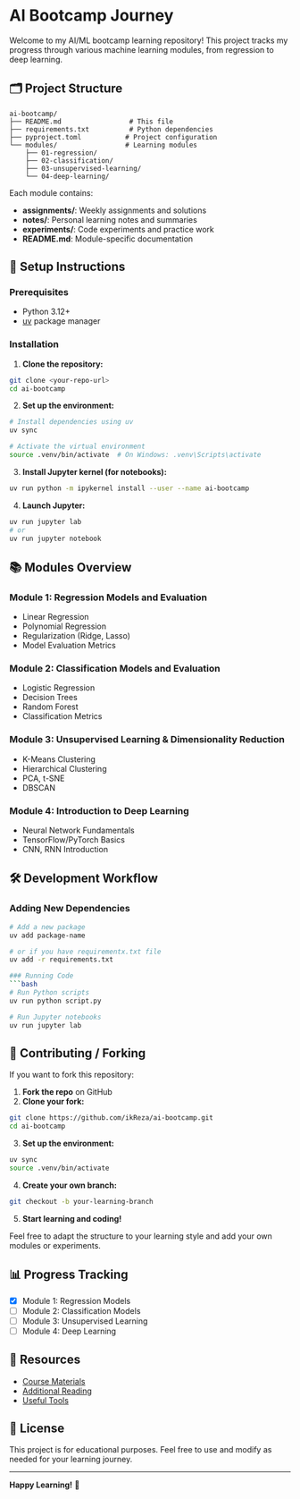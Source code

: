 # AI Bootcamp Journey

Welcome to my AI/ML bootcamp learning repository! This project tracks my progress through various machine learning modules, from regression to deep learning.

## 🗂️ Project Structure

```
ai-bootcamp/
├── README.md                 # This file
├── requirements.txt          # Python dependencies
├── pyproject.toml           # Project configuration
└── modules/                 # Learning modules
    ├── 01-regression/
    ├── 02-classification/
    ├── 03-unsupervised-learning/
    └── 04-deep-learning/
```

Each module contains:

- **assignments/**: Weekly assignments and solutions
- **notes/**: Personal learning notes and summaries
- **experiments/**: Code experiments and practice work
- **README.md**: Module-specific documentation

## 🚀 Setup Instructions

### Prerequisites

- Python 3.12+
- [uv](https://github.com/astral-sh/uv) package manager

### Installation

1. **Clone the repository:**

```bash
git clone <your-repo-url>
cd ai-bootcamp
```

2. **Set up the environment:**

```bash
# Install dependencies using uv
uv sync

# Activate the virtual environment
source .venv/bin/activate  # On Windows: .venv\Scripts\activate
```

3. **Install Jupyter kernel (for notebooks):**

```bash
uv run python -m ipykernel install --user --name ai-bootcamp
```

4. **Launch Jupyter:**

```bash
uv run jupyter lab
# or
uv run jupyter notebook
```

## 📚 Modules Overview

### Module 1: Regression Models and Evaluation

- Linear Regression
- Polynomial Regression
- Regularization (Ridge, Lasso)
- Model Evaluation Metrics

### Module 2: Classification Models and Evaluation

- Logistic Regression
- Decision Trees
- Random Forest
- Classification Metrics

### Module 3: Unsupervised Learning & Dimensionality Reduction

- K-Means Clustering
- Hierarchical Clustering
- PCA, t-SNE
- DBSCAN

### Module 4: Introduction to Deep Learning

- Neural Network Fundamentals
- TensorFlow/PyTorch Basics
- CNN, RNN Introduction

## 🛠️ Development Workflow

### Adding New Dependencies

````bash
# Add a new package
uv add package-name

# or if you have requirementx.txt file
uv add -r requirements.txt

### Running Code
```bash
# Run Python scripts
uv run python script.py

# Run Jupyter notebooks
uv run jupyter lab
````

## 🤝 Contributing / Forking

If you want to fork this repository:

1. **Fork the repo** on GitHub
2. **Clone your fork:**

```bash
git clone https://github.com/ikReza/ai-bootcamp.git
cd ai-bootcamp
```

3. **Set up the environment:**

```bash
uv sync
source .venv/bin/activate
```

4. **Create your own branch:**

```bash
git checkout -b your-learning-branch
```

5. **Start learning and coding!**

Feel free to adapt the structure to your learning style and add your own modules or experiments.

## 📊 Progress Tracking

- [x] Module 1: Regression Models
- [ ] Module 2: Classification Models
- [ ] Module 3: Unsupervised Learning
- [ ] Module 4: Deep Learning

## 🔗 Resources

- [Course Materials](#)
- [Additional Reading](#)
- [Useful Tools](#)

## 📄 License

This project is for educational purposes. Feel free to use and modify as needed for your learning journey.

---

**Happy Learning!** 🚀
